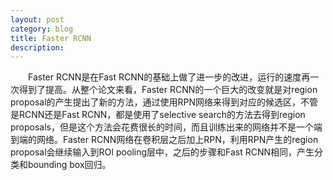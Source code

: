 ```yaml
---
layout: post
category: blog
title: Faster RCNN
description: 
---
```


　　Faster RCNN是在Fast RCNN的基础上做了进一步的改进，运行的速度再一次得到了提高。从整个论文来看，Faster RCNN的一个巨大的改变就是对region proposal的产生提出了新的方法，通过使用RPN网络来得到对应的候选区，不管是RCNN还是Fast RCNN，都是使用了selective search的方法去得到region proposals，但是这个方法会花费很长的时间，而且训练出来的网络并不是一个端到端的网络。Faster RCNN网络在卷积层之后加上RPN，利用RPN产生的region proposal会继续输入到ROI pooling层中，之后的步骤和Fast RCNN相同，产生分类和bounding box回归。